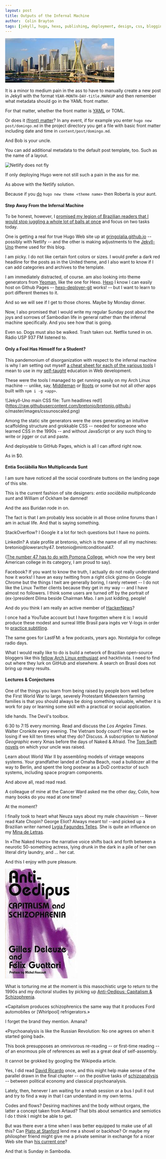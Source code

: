 ```yaml
---
layout: post
title: Outputs of the Infernal Machine
author:  Colin Brayton
tags: [jekyll, hugo, hexo, publishing, deployment, design, css, blogging, netlify, themes, yeoman, generators, markup, deleuze, guattari, lygia fagundes telles, literature, schizophrenia, capitalism, reading, english, Web develoment, self-taught, Arch Linux]
---
```


![A scenic Sambodian bridge in Brooklin with an I](https://raw.githubusercontent.com/bretonio/bretonio.github.io/master/images/saopaulosky.png)

It is a minor to medium pain in the ass to have to manually create a new post in Jekyll with the format `YEAR-MONTH-DAY-title.MARKUP` and then remember what metadata should go in the YAML front matter.

For that matter, whether the front matter is [YAML](http://project-sambodia.surge.sh/) or TOML. 

Or does it [(front) matter](https://gohugo.io/content/front-matter)? In any event, if for example you enter `hugo new post/domingo.md` in the project directory you get a file with basic front matter including date and time in `content/post/domingo.md`.

And Bob is your uncle. 

You can add additional metadata to the default post template, too. Such as the name of a layout. 

![Netlify does not fly](https://bretonio.github.io/images/netlifyfailurescale.png)

If only deploying Hugo were not still such a pain in the ass for me. 

As above with the Netlify solution.

Because if you [do](https://gringolalia.github.io/) `hugo new theme <theme name>` then Roberta is your aunt.

#### Step Away From the Infernal Machine

To be honest, however, I [promised my legion of Brazilian readers that I would stop juggling a whole lot of balls at once](https://gringolalia.surge.sh/2016/09/17/malabarismo/) and focus on two tasks today.  

One is getting a real for true Hugo Web site up at [gringolalia.github.io](https://gringolalia.github.io/) -- possibly with Netlify -- and the other is making adjustments to the [Jekyll-Uno](https://github.com/joshgerdes/jekyll-uno) theme used for this blog. 

I am picky. I do not like certain font colors or sizes. I would prefer a dark red headline for the posts as in the United theme,  and I also want to know if I can add categories and archives to the template.

I am immediately distracted, of course.  am also looking into theme generators from [Yeoman](http://yeoman.io/), like the one for Hexo. [Hexo](https://hexo.io/) I know I can easily host on Github Pages -- [hexo-deployer-git](https://github.com/hexojs/hexo-deployer-git) works! -- but I want to learn to port different themes to it. 

And so we will see if I get to those chores. Maybe by Monday dinner.

Now, I also promised that I would write my regular Sunday post about the joys and sorrows of Sambodian life in general rather than the infernal machine specifically. And you see how that is going. 

Even so. Dogs must also be walked. Trash taken out. Netflix tuned in on. Rádio USP 937 FM listened to.

#### Only a Fool Has Himself for a Student?

This pandemonium of disorganization with respect to the infernal machine is why I am setting out  myself [a cheat sheet for each of the various tools](http://project-sambodia.surge.sh) I mean to use in my [self-taught](https://selftaughtcoders.com/courses/) education in Web development. 

These were the tools I managed to get running easily on my Arch Linux machine -- unlike, say, [Middleman](https://middlemanapp.com/) or [Roots](https://roots.cx) or some but not all other apps built with `npm i -g <app>`.  

![Jekyll-Uno main CSS file: Turn headlines red!](https://raw.githubusercontent.com/bretonio/bretonio.github.i	o/master/images/cssunoscaled.png)

Among the static site generators were the ones generating an intuitive scaffolding structure and grokkable CSS -- needed for someone who learned CSS in the 1990s -- and without JavaScript or any such thing to write or jigger or cut and paste. 

And deployable to GitHub Pages, which is all I can afford right now. 

As in $0.

#### Entia Sociābilia Non Multiplicanda Sunt

I am sure have noticed all the social coordinate buttons on the landing page of this site. 

This is the current fashion of site designers: *entia sociābilia multiplicanda sunt* and William of Ockham be damned! 

And the ass Buridan rode in on.

The fact is that I am probably less sociable in all those online forums than I am in actual life. And that is saying something. 

StackOverflow? I Google it a lot for tech questions but I have no points. 

LinkedIn? A stale profile at bretonio, which is the name of all my machines: bretonio@lowerarchy47. bretonio@mintconditional47. 

([The number 47 has to do with Pomona College](http://magazine.pomona.edu/pomoniana/2015/02/13/the-mystery-of-47/), which now the very best American college in its category, I am proud to say).

Facebook? If you want to know the truth, I actually do not really understand how it works! I have an easy twitting from a right click gizmo on Google Chrome but the things I twit are generally boring, I rarely retweet -- I do not like the Linux Twitter clients because they get in my way -- and I have almost no followers. I think some users are turned off by the portrait of (ex-)president Dilma beside Chairman Mao. I am just kidding, people! 

And do you think I am really an active member of [HackerNews](https://news.ycombinator.com/)? 

I once had a YouTube account but I have forgotten where it is: I would produce these modest and surreal little Brasil para ingês ver V-logs in order to [practice subtitling](https://www.howtoforge.com/tutorial/how-to-edit-movie-subtitles-on-linux/). 	 

The same goes for LastFM: a few podcasts, years ago. Nostalgia for college radio days.

What I would really like to do is build a network of Brazilian open-source bloggers like this [fellow Arch Linux enthusiast](http://linkis.com/gjuniioor.github.io/RvjWH) and hacktivista. I need to find out where they lurk on GitHub and elsewhere. A search on Brasil does not bring up many results.

#### Lectures & Conjectures

One of the things you learn from being raised by people  born well before the First World War to large, severely Protestant Midwestern farming families is that you should always be doing something valuable, whether it is work for pay or learning some skill with a practical or social application. 

Idle hands. The Devil's toolbox.

6:30 to 7:15 every morning. Read and discuss the *Los Angeles Times*. Walter Cronkite every evening. The Vietnam body count? How can we be losing if we kill ten times what they do? Discuss. A subscription to *National Geographic* every Xmas before the days of Naked  & Afraid. The [Tom Swift novels](https://en.wikipedia.org/wiki/Tom_Swift) on which your uncle was raised.  

Learn about World War II by assembling models of vintage weapons systems. Your grandfather landed at Omaha Beach, road a bulldozer all the way to Berlin, and spent the long postwar as a DoD contractor of such systems, including space program components.

And above all, read read read. 

A colleague of mine at the Cancer Ward asked me the other day, Colin, how many books do you read at one time? 

At the moment? 

I finally took to heart what Neuza says about my male chauvinism  -- Never read Kate Chopin? George Eliot? Always meant to! --and picked up a Brazilian writer named [Lygia Fagundes Telles](https://en.wikipedia.org/wiki/Lygia_Fagundes_Telles). She is quite an influence on my [Mina de Letras](http://minadeletras.surge.sh/).  

In «The Naked Hours» the narrative voice shifts back and forth between a neurotic 50-something actress, lying drunk in the dark in a pile of her own literal dirty laundry, and ... her cat. 

And this I enjoy with pure pleasure.

![Anti-Eddying](https://raw.githubusercontent.com/bretonio/bretonio.github.io/master/images/antieddy.jpg)

What is torturing me at the moment is this masochistic urge to return to the 1990s and my doctoral studies by picking up [Anti-Oedipus: Capitalism & Schizophrenia](https://en.wikipedia.org/wiki/Capitalism_and_Schizophrenia). 

«Capitalism produces schizophrenics the same way that it produces Ford automobiles or [Whirlpool] refrigerators.»

I forget the brand they mention. Amana?

«Psychoanalysis is like the Russian Revolution: No one agrees on when it started going bad».

This book presupposes an omnivorous re-reading -- or first-time reading -- of an enormous pile of references as well as a great deal of self-assembly.

It cannot be grokked by googling the Wikipedia article.

Yes, I did read [David Ricardo](https://en.wikipedia.org/wiki/David_Ricardo) once, and this might help make sense of the parallel drawn in the final chapter -- on the positive tasks of [schizoanalysis](https://en.wikipedia.org/wiki/Schizoanalysis) -- between political economy and classical psychoanalysis.

Lately, then, henever I am waiting for a rehab session or a bus I pull it out and try to find a way in that I can understand in my own terms. 

Codes and flows? Desiring machines and the body without organs, the latter a concept taken from Artaud? That bits about semantics and semiotics I do t think I might be able to get.

But was there ever a time when I  was better equipped to make use of all this? Can [Plato at Stanford](http://plato.stanford.edu/entries/deleuze/) lend me a shovel or backhoe? Or maybe my philospher friend might give me a private seminar in exchange for a nicer Web site than [his current one](http://www.luizfernandofontesteixeira.com.br/)?

And that is Sunday in Sambodia.